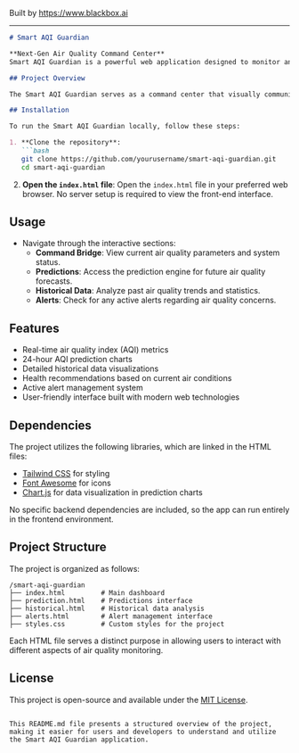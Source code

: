
Built by https://www.blackbox.ai

---

```markdown
# Smart AQI Guardian

**Next-Gen Air Quality Command Center**  
Smart AQI Guardian is a powerful web application designed to monitor and manage air quality levels in real-time. The application provides users with current air quality metrics, predictions, historical data, and actionable alerts.

## Project Overview

The Smart AQI Guardian serves as a command center that visually communicates air quality data across various dimensions, including live metrics, future predictions, historical trends, and health recommendations. It aims to enhance public awareness and readiness regarding air quality issues.

## Installation

To run the Smart AQI Guardian locally, follow these steps:

1. **Clone the repository**:
   ```bash
   git clone https://github.com/yourusername/smart-aqi-guardian.git
   cd smart-aqi-guardian
   ```

2. **Open the `index.html` file**:
   Open the `index.html` file in your preferred web browser. No server setup is required to view the front-end interface.

## Usage

- Navigate through the interactive sections:
  - **Command Bridge**: View current air quality parameters and system status.
  - **Predictions**: Access the prediction engine for future air quality forecasts.
  - **Historical Data**: Analyze past air quality trends and statistics.
  - **Alerts**: Check for any active alerts regarding air quality concerns.

## Features

- Real-time air quality index (AQI) metrics
- 24-hour AQI prediction charts
- Detailed historical data visualizations
- Health recommendations based on current air conditions
- Active alert management system
- User-friendly interface built with modern web technologies

## Dependencies

The project utilizes the following libraries, which are linked in the HTML files:

- [Tailwind CSS](https://tailwindcss.com/) for styling
- [Font Awesome](https://fontawesome.com/) for icons
- [Chart.js](https://www.chartjs.org/) for data visualization in prediction charts

No specific backend dependencies are included, so the app can run entirely in the frontend environment.

## Project Structure

The project is organized as follows:

```
/smart-aqi-guardian
├── index.html         # Main dashboard
├── prediction.html    # Predictions interface
├── historical.html    # Historical data analysis
├── alerts.html        # Alert management interface
├── styles.css         # Custom styles for the project
```

Each HTML file serves a distinct purpose in allowing users to interact with different aspects of air quality monitoring.

## License

This project is open-source and available under the [MIT License](LICENSE).
```

This README.md file presents a structured overview of the project, making it easier for users and developers to understand and utilize the Smart AQI Guardian application.